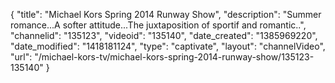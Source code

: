 {
    "title": "Michael Kors Spring 2014 Runway Show",
    "description": "Summer romance...A softer attitude...The juxtaposition of sportif and romantic..",
    "channelid": "135123",
    "videoid": "135140",
    "date_created": "1385969220",
    "date_modified": "1418181124",
    "type": "captivate",
    "layout": "channelVideo",
    "url": "\/michael-kors-tv\/michael-kors-spring-2014-runway-show\/135123-135140"
}